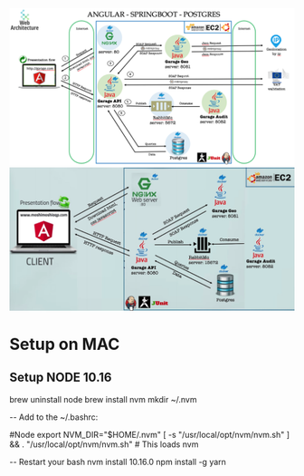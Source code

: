 
![alt text](https://github.com/SherlockFer/garage2/blob/main/garage-architecture_v2.png)
![alt text](https://github.com/SherlockFer/garage2/blob/main/garage-architecture.png)

# Setup on MAC

## Setup NODE 10.16

brew uninstall node
brew install nvm
mkdir ~/.nvm

-- Add to the ~/.bashrc:

#Node
export NVM_DIR="$HOME/.nvm"
[ -s "/usr/local/opt/nvm/nvm.sh" ] && . "/usr/local/opt/nvm/nvm.sh"  # This loads nvm

-- Restart your bash
nvm install 10.16.0
npm install -g yarn



